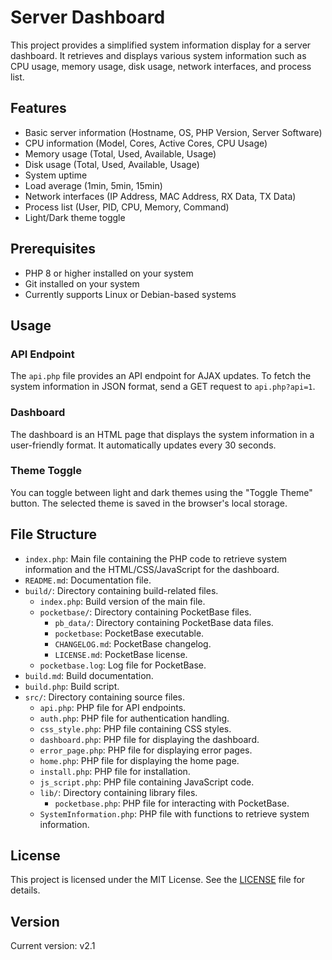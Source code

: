 # Server Dashboard

This project provides a simplified system information display for a server dashboard. It retrieves and displays various system information such as CPU usage, memory usage, disk usage, network interfaces, and process list.

## Features

- Basic server information (Hostname, OS, PHP Version, Server Software)
- CPU information (Model, Cores, Active Cores, CPU Usage)
- Memory usage (Total, Used, Available, Usage)
- Disk usage (Total, Used, Available, Usage)
- System uptime
- Load average (1min, 5min, 15min)
- Network interfaces (IP Address, MAC Address, RX Data, TX Data)
- Process list (User, PID, CPU, Memory, Command)
- Light/Dark theme toggle

## Prerequisites

- PHP 8 or higher installed on your system
- Git installed on your system
- Currently supports Linux or Debian-based systems

## Usage

### API Endpoint

The `api.php` file provides an API endpoint for AJAX updates. To fetch the system information in JSON format, send a GET request to `api.php?api=1`.

### Dashboard

The dashboard is an HTML page that displays the system information in a user-friendly format. It automatically updates every 30 seconds.

### Theme Toggle

You can toggle between light and dark themes using the "Toggle Theme" button. The selected theme is saved in the browser's local storage.

## File Structure

- `index.php`: Main file containing the PHP code to retrieve system information and the HTML/CSS/JavaScript for the dashboard.
- `README.md`: Documentation file.
- `build/`: Directory containing build-related files.
  - `index.php`: Build version of the main file.
  - `pocketbase/`: Directory containing PocketBase files.
    - `pb_data/`: Directory containing PocketBase data files.
    - `pocketbase`: PocketBase executable.
    - `CHANGELOG.md`: PocketBase changelog.
    - `LICENSE.md`: PocketBase license.
  - `pocketbase.log`: Log file for PocketBase.
- `build.md`: Build documentation.
- `build.php`: Build script.
- `src/`: Directory containing source files.
  - `api.php`: PHP file for API endpoints.
  - `auth.php`: PHP file for authentication handling.
  - `css_style.php`: PHP file containing CSS styles.
  - `dashboard.php`: PHP file for displaying the dashboard.
  - `error_page.php`: PHP file for displaying error pages.
  - `home.php`: PHP file for displaying the home page.
  - `install.php`: PHP file for installation.
  - `js_script.php`: PHP file containing JavaScript code.
  - `lib/`: Directory containing library files.
    - `pocketbase.php`: PHP file for interacting with PocketBase.
  - `SystemInformation.php`: PHP file with functions to retrieve system information.

## License

This project is licensed under the MIT License. See the [LICENSE](LICENSE) file for details.

## Version

Current version: v2.1

